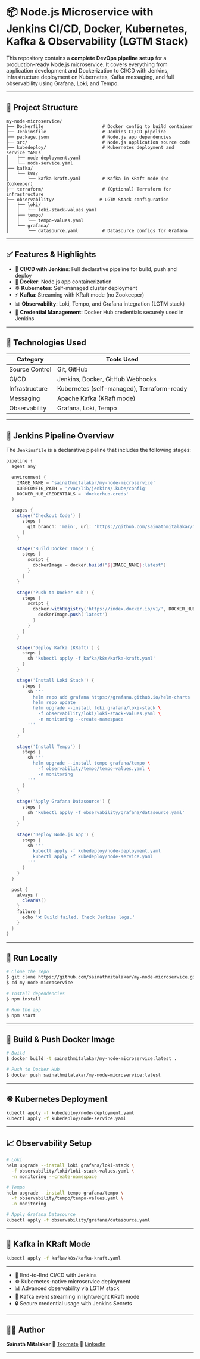 # 📦 Node.js Microservice with Jenkins CI/CD, Docker, Kubernetes, Kafka & Observability (LGTM Stack)

This repository contains a **complete DevOps pipeline setup** for a production-ready Node.js microservice. It covers everything from application development and Dockerization to CI/CD with Jenkins, infrastructure deployment on Kubernetes, Kafka messaging, and full observability using Grafana, Loki, and Tempo.

---

## 📁 Project Structure

```
my-node-microservice/
├── Dockerfile                      # Docker config to build container
├── Jenkinsfile                     # Jenkins CI/CD pipeline
├── package.json                    # Node.js app dependencies
├── src/                            # Node.js application source code
├── kubedeploy/                     # Kubernetes deployment and service YAMLs
│   ├── node-deployment.yaml
│   └── node-service.yaml
├── kafka/
│   └── k8s/
│       └── kafka-kraft.yaml        # Kafka in KRaft mode (no Zookeeper)
├── terraform/                      # (Optional) Terraform for infrastructure
├── observability/                 # LGTM Stack configuration
│   ├── loki/
│   │   └── loki-stack-values.yaml
│   ├── tempo/
│   │   └── tempo-values.yaml
│   └── grafana/
│       └── datasource.yaml         # Datasource configs for Grafana
```

---

## ✅ Features & Highlights

* 🎯 **CI/CD with Jenkins**: Full declarative pipeline for build, push and deploy
* 🐳 **Docker**: Node.js app containerization
* ☸️ **Kubernetes**: Self-managed cluster deployment
* ⚡ **Kafka**: Streaming with KRaft mode (no Zookeeper)
* 📊 **Observability**: Loki, Tempo, and Grafana integration (LGTM stack)
* 🔐 **Credential Management**: Docker Hub credentials securely used in Jenkins

---

## 🔧 Technologies Used

| Category       | Tools Used                                 |
| -------------- | ------------------------------------------ |
| Source Control | Git, GitHub                                |
| CI/CD          | Jenkins, Docker, GitHub Webhooks           |
| Infrastructure | Kubernetes (self-managed), Terraform-ready |
| Messaging      | Apache Kafka (KRaft mode)                  |
| Observability  | Grafana, Loki, Tempo                       |

---

## 🚀 Jenkins Pipeline Overview

The `Jenkinsfile` is a declarative pipeline that includes the following stages:

```groovy
pipeline {
  agent any

  environment {
    IMAGE_NAME = 'sainathmitalakar/my-node-microservice'
    KUBECONFIG_PATH = '/var/lib/jenkins/.kube/config'
    DOCKER_HUB_CREDENTIALS = 'dockerhub-creds'
  }

  stages {
    stage('Checkout Code') {
      steps {
        git branch: 'main', url: 'https://github.com/sainathmitalakar/my-node-microservice.git'
      }
    }

    stage('Build Docker Image') {
      steps {
        script {
          dockerImage = docker.build("${IMAGE_NAME}:latest")
        }
      }
    }

    stage('Push to Docker Hub') {
      steps {
        script {
          docker.withRegistry('https://index.docker.io/v1/', DOCKER_HUB_CREDENTIALS) {
            dockerImage.push('latest')
          }
        }
      }
    }

    stage('Deploy Kafka (KRaft)') {
      steps {
        sh 'kubectl apply -f kafka/k8s/kafka-kraft.yaml'
      }
    }

    stage('Install Loki Stack') {
      steps {
        sh '''
          helm repo add grafana https://grafana.github.io/helm-charts
          helm repo update
          helm upgrade --install loki grafana/loki-stack \
            -f observability/loki/loki-stack-values.yaml \
            -n monitoring --create-namespace
        '''
      }
    }

    stage('Install Tempo') {
      steps {
        sh '''
          helm upgrade --install tempo grafana/tempo \
            -f observability/tempo/tempo-values.yaml \
            -n monitoring
        '''
      }
    }

    stage('Apply Grafana Datasource') {
      steps {
        sh 'kubectl apply -f observability/grafana/datasource.yaml'
      }
    }

    stage('Deploy Node.js App') {
      steps {
        sh '''
          kubectl apply -f kubedeploy/node-deployment.yaml
          kubectl apply -f kubedeploy/node-service.yaml
        '''
      }
    }
  }

  post {
    always {
      cleanWs()
    }
    failure {
      echo '❌ Build failed. Check Jenkins logs.'
    }
  }
}
```

---

## 🧪 Run Locally

```bash
# Clone the repo
$ git clone https://github.com/sainathmitalakar/my-node-microservice.git
$ cd my-node-microservice

# Install dependencies
$ npm install

# Run the app
$ npm start
```

---

## 🐳 Build & Push Docker Image

```bash
# Build
$ docker build -t sainathmitalakar/my-node-microservice:latest .

# Push to Docker Hub
$ docker push sainathmitalakar/my-node-microservice:latest
```

---

## ☸️ Kubernetes Deployment

```bash
kubectl apply -f kubedeploy/node-deployment.yaml
kubectl apply -f kubedeploy/node-service.yaml
```

---

## 📈 Observability Setup

```bash
# Loki
helm upgrade --install loki grafana/loki-stack \
  -f observability/loki/loki-stack-values.yaml \
  -n monitoring --create-namespace

# Tempo
helm upgrade --install tempo grafana/tempo \
  -f observability/tempo/tempo-values.yaml \
  -n monitoring

# Apply Grafana Datasource
kubectl apply -f observability/grafana/datasource.yaml
```

---

## 🧩 Kafka in KRaft Mode

```bash
kubectl apply -f kafka/k8s/kafka-kraft.yaml
```

---

* 🔁 End-to-End CI/CD with Jenkins
* ☸️ Kubernetes-native microservice deployment
* 📊 Advanced observability via LGTM stack
* 🧱 Kafka event streaming in lightweight KRaft mode
* 🔒 Secure credential usage with Jenkins Secrets

---

## 👨‍💻 Author

**Sainath Mitalakar**
🔗 [Topmate](https://topmate.io/sainathmitalakar)
📨 [LinkedIn](https://linkedin.com/in/sainathmitalakar)

---
